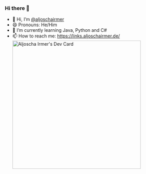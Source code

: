 ### Hi there 👋

<!--
**aljoschairmer/aljoschairmer** is a ✨ _special_ ✨ repository because its `README.md` (this file) appears on your GitHub profile.

Here are some ideas to get you started:
-->
- 👋 Hi, I’m <a rel="me" href="https://mastodon.social/@AljoschaIrmer">@aljoschairmer</a>
- 😄 Pronouns: He/Him
- 🌱 I’m currently learning Java, Python and C#
- 📫 How to reach me: https://links.aljoschairmer.de/
<a href="https://app.daily.dev/aljoschairmer"><img src="https://api.daily.dev/devcards/60ffa68f8d7343379e75a84c16253045.png?r=sky" width="400" alt="Aljoscha Irmer's Dev Card"/></a>
<!--
- 👯 I’m looking to collaborate on ...
- 🤔 I’m looking for help with ...
- 💬 Ask me about ...
- ⚡ Fun fact: ...
- 🔭 I’m currently working on Java Programms
-->
